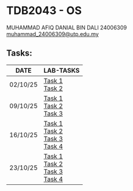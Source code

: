 # TDB2043 - OS
MUHAMMAD AFIQ DANIAL BIN DALI
24006309
muhammad_24006309@utp.edu.my

## Tasks:

| DATE | LAB-TASKS |
|------|-----------|
|02/10/25| [Task 1](./25_10_02-Task1-2/task_1.c)<br>[Task 2](./25_10_02-Task1-2/task_2.c)|
|09/10/25| [Task 1](./25_10_09-Task1-2-3/task_1.c)<br>[Task 2](./25_10_09-Task1-2-3/task_2.c)<br>[Task 3](./25_10_09-Task1-2-3/task_3.c) |
|16/10/25| [Task 1](./25_10_16-Task1-2-3-4/task_1.sh)<br>[Task 2](./25_10_16-Task1-2-3-4/task_2.sh)<br>[Task 3](./25_10_16-Task1-2-3-4/task_3.sh)<br>[Task 4](./25_10_16-Task1-2-3-4/task_4.sh)|
|23/10/25| [Task 1](./25_10_23-Task1-2-3-4/task_1.c)<br>[Task 2](./25_10_23-Task1-2-3-4/task_2.c)<br>[Task 3](./25_10_23-Task1-2-3-4/task_3.c)<br>[Task 4](./25_10_23-Task1-2-3-4/task_4.c)|

